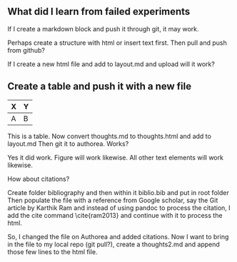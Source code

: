 ## What did I learn from failed experiments

If I create a markdown block and push it through git, it may work.

Perhaps create a structure with html or insert text first. Then pull and push from github?

If I create a new html file and add to layout.md and upload will it work?

## Create a table and push it with a new file

| X | Y |
|---|---|
| A | B |

This is a table.
Now convert thoughts.md to thoughts.html and add to layout.md
Then git it to authorea. Works?

Yes it did work. Figure will work likewise. All other text elements will work likewise.

How about citations?

Create folder bibliography and then within it biblio.bib and put in root folder
Then populate the file with a reference from Google scholar, say the Git article by Karthik Ram and instead of using pandoc to process the citation, I add the cite command \\cite{ram2013} and continue with it to process the html.

So, I changed the file on Authorea and added citations. Now I want to bring in the file to my local repo (git pull?), create a thoughts2.md and append those few lines to the html file. 
